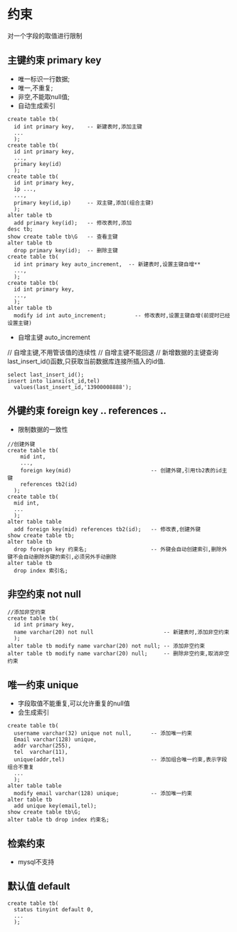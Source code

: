 约束
==
对一个字段的取值进行限制

主键约束 primary key
--
- 唯一标识一行数据;
- 唯一,不重复;
- 非空,不能取null值;
- 自动生成索引
```
create table tb(
  id int primary key,    -- 新建表时,添加主键
  ...
  );
create table tb(
  id int primary key,
  ...,
  primary key(id)
  );
create table tb(
  id int primary key,
  ip ...,
  ...,
  primary key(id,ip)     -- 双主键,添加(组合主键)
  );
alter table tb
  add primary key(id);   -- 修改表时,添加
desc tb;
show create table tb\G   -- 查看主键
alter table tb
  drop primary key(id);  -- 删除主键
create table tb(
  id int primary key auto_increment,  -- 新建表时,设置主键自增**
  ...,
  );  
create table tb(
  id int primary key,
  ...,
  );
alter table tb
  modify id int auto_increment;         -- 修改表时,设置主键自增(前提时已经设置主键)
```
- 自增主键 auto_increment

// 自增主键,不用管该值的连续性
// 自增主键不能回退
// 新增数据的主键查询 last_insert_id()函数,只获取当前数据库连接所插入的id值.
```
select last_insert_id();
insert into lianxi(st_id,tel)
  values(last_insert_id,'13900008888');
```

外键约束 foreign key .. references ..
--
- 限制数据的一致性
```
//创建外键
create table tb(
    mid int,
    ...,
    foreign key(mid)                         -- 创建外键,引用tb2表的id主键
    references tb2(id)
  );
create table tb(
  mid int,
  ...
  );
alter table table
  add foreign key(mid) references tb2(id);   -- 修改表,创建外键
show create table tb;
alter table tb
  drop foreign key 约束名;                    -- 外键会自动创建索引,删除外键不会自动删除外键的索引,必须另外手动删除
alter table tb
  drop index 索引名;
```
非空约束 not null
--
```
//添加非空约束
create table tb(
  id int primary key,
  name varchar(20) not null                      -- 新建表时,添加非空约束
  );
alter table tb modify name varchar(20) not null; -- 添加非空约束
alter table tb modify name varchar(20) null;     -- 删除非空约束,取消非空约束
```

唯一约束 unique
--
- 字段取值不能重复,可以允许重复的null值
- 会生成索引
```
create table tb(
  username varchar(32) unique not null,      -- 添加唯一约束
  Email varchar(128) unique,
  addr varchar(255),
  tel  varchar(11),
  unique(addr,tel)                           -- 添加组合唯一约束,表示字段组合不重复
  ...
  );
alter table table
  modify email varchar(128) unique;          -- 添加唯一约束
alter table tb
  add unique key(email,tel);
show create table tb\G;
alter table tb drop index 约束名;  
```

检索约束
--
- mysql不支持

默认值 default
--
```
create table tb(
  status tinyint default 0,
  ...
  );
```
